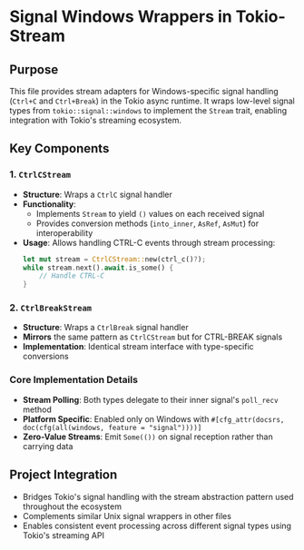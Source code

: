 # Signal Windows Wrappers in Tokio-Stream

## Purpose
This file provides stream adapters for Windows-specific signal handling (`Ctrl+C` and `Ctrl+Break`) in the Tokio async runtime. It wraps low-level signal types from `tokio::signal::windows` to implement the `Stream` trait, enabling integration with Tokio's streaming ecosystem.

## Key Components

### 1. `CtrlCStream`
- **Structure**: Wraps a `CtrlC` signal handler
- **Functionality**:
  - Implements `Stream` to yield `()` values on each received signal
  - Provides conversion methods (`into_inner`, `AsRef`, `AsMut`) for interoperability
- **Usage**: Allows handling CTRL-C events through stream processing:
  ```rust
  let mut stream = CtrlCStream::new(ctrl_c()?);
  while stream.next().await.is_some() {
      // Handle CTRL-C
  }
  ```

### 2. `CtrlBreakStream`
- **Structure**: Wraps a `CtrlBreak` signal handler
- **Mirrors** the same pattern as `CtrlCStream` but for CTRL-BREAK signals
- **Implementation**: Identical stream interface with type-specific conversions

### Core Implementation Details
- **Stream Polling**: Both types delegate to their inner signal's `poll_recv` method
- **Platform Specific**: Enabled only on Windows with `#[cfg_attr(docsrs, doc(cfg(all(windows, feature = "signal"))))]`
- **Zero-Value Streams**: Emit `Some(())` on signal reception rather than carrying data

## Project Integration
- Bridges Tokio's signal handling with the stream abstraction pattern used throughout the ecosystem
- Complements similar Unix signal wrappers in other files
- Enables consistent event processing across different signal types using Tokio's streaming API
